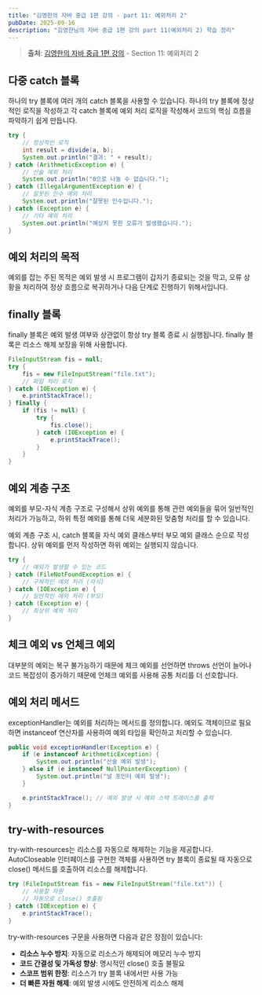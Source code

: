 ```yaml
---
title: "김영한의 자바 중급 1편 강의 - part 11: 예외처리 2"
pubDate: 2025-09-16
description: "김영한님의 자바 중급 1편 강의 part 11(예외처리 2) 학습 정리"
---
```


> **출처**: [김영한의 자바 중급 1편 강의](https://inf.run/XGzSo) - Section 11: 예외처리 2

## 다중 catch 블록

하나의 try 블록에 여러 개의 catch 블록을 사용할 수 있습니다. 하나의 try 블록에 정상적인 로직을 작성하고 각 catch 블록에 예외 처리 로직을 작성해서 코드의 핵심 흐름을 파악하기 쉽게 만듭니다.

```java
try {
    // 정상적인 로직
    int result = divide(a, b);
    System.out.println("결과: " + result);
} catch (ArithmeticException e) {
    // 산술 예외 처리
    System.out.println("0으로 나눌 수 없습니다.");
} catch (IllegalArgumentException e) {
    // 잘못된 인수 예외 처리
    System.out.println("잘못된 인수입니다.");
} catch (Exception e) {
    // 기타 예외 처리
    System.out.println("예상치 못한 오류가 발생했습니다.");
}
```

## 예외 처리의 목적

예외를 잡는 주된 목적은 예외 발생 시 프로그램이 갑자기 종료되는 것을 막고, 오류 상황을 처리하여 정상 흐름으로 복귀하거나 다음 단계로 진행하기 위해서입니다.

## finally 블록

finally 블록은 예외 발생 여부와 상관없이 항상 try 블록 종료 시 실행됩니다. finally 블록은 리소스 해제 보장을 위해 사용합니다.

```java
FileInputStream fis = null;
try {
    fis = new FileInputStream("file.txt");
    // 파일 처리 로직
} catch (IOException e) {
    e.printStackTrace();
} finally {
    if (fis != null) {
        try {
            fis.close();
        } catch (IOException e) {
            e.printStackTrace();
        }
    }
}
```

## 예외 계층 구조

예외를 부모-자식 계층 구조로 구성해서 상위 예외를 통해 관련 예외들을 묶어 일반적인 처리가 가능하고, 하위 특정 예외를 통해 더욱 세분화된 맞춤형 처리를 할 수 있습니다.

예외 계층 구조 시, catch 블록을 자식 예외 클래스부터 부모 예외 클래스 순으로 작성합니다. 상위 예외를 먼저 작성하면 하위 예외는 실행되지 않습니다.

```java
try {
    // 예외가 발생할 수 있는 코드
} catch (FileNotFoundException e) {
    // 구체적인 예외 처리 (자식)
} catch (IOException e) {
    // 일반적인 예외 처리 (부모)
} catch (Exception e) {
    // 최상위 예외 처리
}
```

## 체크 예외 vs 언체크 예외

대부분의 예외는 복구 불가능하기 때문에 체크 예외를 선언하면 throws 선언이 늘어나 코드 복잡성이 증가하기 때문에 언체크 예외를 사용해 공통 처리를 더 선호합니다.

## 예외 처리 메서드

exceptionHandler는 예외를 처리하는 메서드를 정의합니다. 예외도 객체이므로 필요하면 instanceof 연산자를 사용하여 예외 타입을 확인하고 처리할 수 있습니다.

```java
public void exceptionHandler(Exception e) {
    if (e instanceof ArithmeticException) {
        System.out.println("산술 예외 발생");
    } else if (e instanceof NullPointerException) {
        System.out.println("널 포인터 예외 발생");
    }

    e.printStackTrace(); // 예외 발생 시 예외 스택 트레이스를 출력
}
```

## try-with-resources

try-with-resources는 리소스를 자동으로 해제하는 기능을 제공합니다. AutoCloseable 인터페이스를 구현한 객체를 사용하면 try 블록이 종료될 때 자동으로 close() 메서드를 호출하여 리소스를 해제합니다.

```java
try (FileInputStream fis = new FileInputStream("file.txt")) {
    // 사용할 자원
    // 자동으로 close() 호출됨
} catch (IOException e) {
    e.printStackTrace();
}
```

try-with-resources 구문을 사용하면 다음과 같은 장점이 있습니다:

- **리소스 누수 방지**: 자동으로 리소스가 해제되어 메모리 누수 방지
- **코드 간결성 및 가독성 향상**: 명시적인 close() 호출 불필요
- **스코프 범위 한정**: 리소스가 try 블록 내에서만 사용 가능
- **더 빠른 자원 해제**: 예외 발생 시에도 안전하게 리소스 해제
